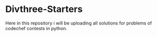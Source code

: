 # Divthree-Starters

Here in this repository i will be uploading all solutions for problems of codechef contests in python.
